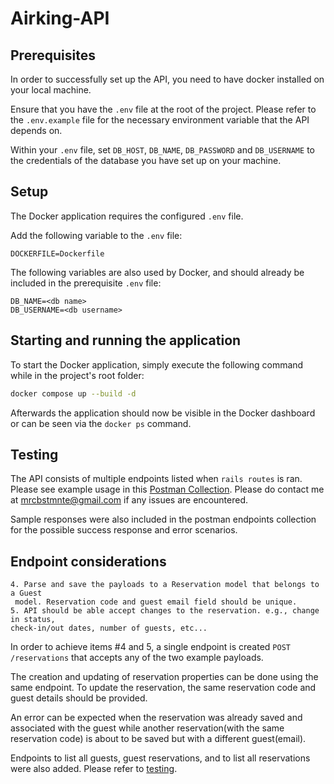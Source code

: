 # Airking-API

## Prerequisites

In order to successfully set up the API, you need to have docker installed on your local machine.

Ensure that you have the `.env` file at the root of the project. Please refer to the `.env.example` file for the necessary environment variable that the API depends on.

Within your `.env` file, set `DB_HOST`, `DB_NAME`, `DB_PASSWORD` and `DB_USERNAME` to the credentials of the database you have set up on your machine.

## Setup

The Docker application requires the configured `.env` file.

Add the following variable to the `.env` file:

```properties
DOCKERFILE=Dockerfile
```

The following variables are also used by Docker, and should already be included in the prerequisite `.env` file:

```properties
DB_NAME=<db name>
DB_USERNAME=<db username>
```

## Starting and running the application

To start the Docker application, simply execute the following command while in the project's root folder:

```bash
docker compose up --build -d
```

Afterwards the application should now be visible in the Docker dashboard or can be seen via the `docker ps` command.

## Testing

The API consists of multiple endpoints listed when `rails routes` is ran. Please see example usage in this [Postman Collection](https://www.postman.com/mrcbsmnte-1/workspace/hometime/collection/7576869-11e42005-12d5-4632-8438-b3e204f1c0e2?action=share&creator=7576869). Please do contact me at [mrcbstmnte@gmail.com](mailto:mrcbstmnte@gmail.com) if any issues are encountered.

Sample responses were also included in the postman endpoints collection for the possible success response and error scenarios.

## Endpoint considerations

```
4. Parse and save the payloads to a Reservation model that belongs to a Guest
 model. Reservation code and guest email field should be unique.
5. API should be able accept changes to the reservation. e.g., change in status,
check-in/out dates, number of guests, etc...
```

In order to achieve items #4 and 5, a single endpoint is created `POST /reservations` that accepts any of the two example payloads.

The creation and updating of reservation properties can be done using the same endpoint. To update the reservation, the same reservation code and guest details should be provided.

An error can be expected when the reservation was already saved and associated with the guest while another reservation(with the same reservation code) is about to be saved but with a different guest(email).

Endpoints to list all guests, guest reservations, and to list all reservations were also added. Please refer to [testing](#testing).
